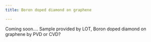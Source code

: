 ```yaml
---
title: Boron doped diamond on graphene

---
```


Coming soon....
Sample provided by LOT, Boron doped diamond on graphene by PVD or CVD? 
